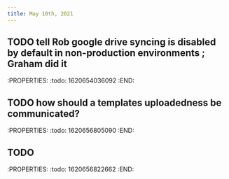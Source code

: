 ```yaml
---
title: May 10th, 2021
---
```


## TODO tell Rob google drive syncing is disabled by default in non-production environments ; Graham did it
:PROPERTIES:
:todo: 1620654036092
:END:
## TODO how should a templates uploadedness be communicated?
:PROPERTIES:
:todo: 1620656805090
:END:
## TODO 
:PROPERTIES:
:todo: 1620656822662
:END:
